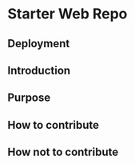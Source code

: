 # Starter Web Repo

## Deployment

## Introduction

## Purpose

## How to contribute

## How not to contribute